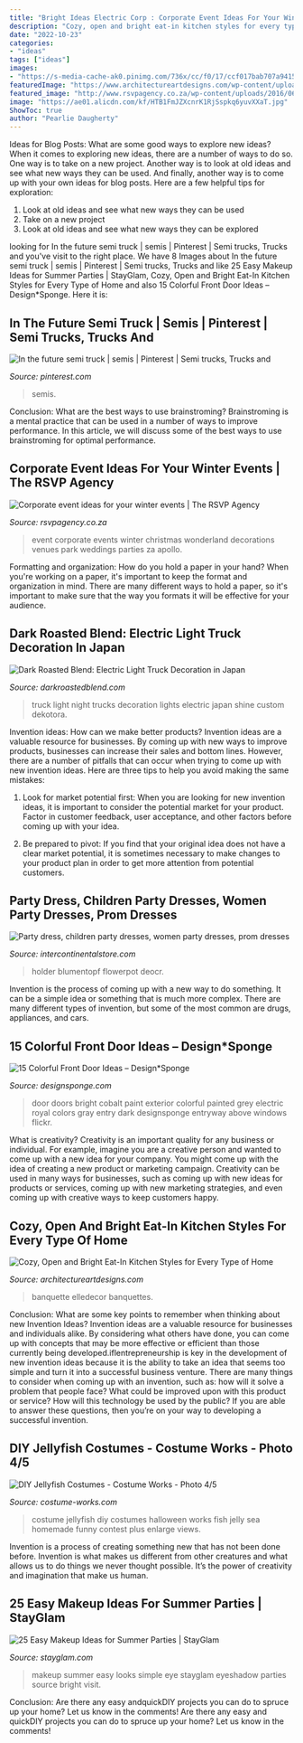 ```yaml
---
title: "Bright Ideas Electric Corp : Corporate Event Ideas For Your Winter Events"
description: "Cozy, open and bright eat-in kitchen styles for every type of home"
date: "2022-10-23"
categories:
- "ideas"
tags: ["ideas"]
images:
- "https://s-media-cache-ak0.pinimg.com/736x/cc/f0/17/ccf017bab707a94153821e6d29953a02.jpg"
featuredImage: "https://www.architectureartdesigns.com/wp-content/uploads/2019/05/eat-in-kitchens12.jpg"
featured_image: "http://www.rsvpagency.co.za/wp-content/uploads/2016/06/corporate-event-ideas-3-1.jpgt1470915785712ampwidth300ampnamecorporate-event-ideas-3-1.jpg"
image: "https://ae01.alicdn.com/kf/HTB1FmJZXcnrK1RjSspkq6yuvXXaT.jpg"
ShowToc: true
author: "Pearlie Daugherty"
---
```



Ideas for Blog Posts: What are some good ways to explore new ideas?
When it comes to exploring new ideas, there are a number of ways to do so. One way is to take on a new project. Another way is to look at old ideas and see what new ways they can be used. And finally, another way is to come up with your own ideas for blog posts. Here are a few helpful tips for exploration: 
1. Look at old ideas and see what new ways they can be used
2. Take on a new project
3. Look at old ideas and see what new ways they can be explored  
	

		
looking for In the future semi truck | semis | Pinterest | Semi trucks, Trucks and you've visit to the right place. We have 8 Images about In the future semi truck | semis | Pinterest | Semi trucks, Trucks and like 25 Easy Makeup Ideas for Summer Parties | StayGlam, Cozy, Open and Bright Eat-In Kitchen Styles for Every Type of Home and also 15 Colorful Front Door Ideas – Design*Sponge. Here it is:
		
    
## In The Future Semi Truck | Semis | Pinterest | Semi Trucks, Trucks And

<img loading=lazy src="https://s-media-cache-ak0.pinimg.com/736x/cc/f0/17/ccf017bab707a94153821e6d29953a02.jpg" onerror="this.onerror=null;this.src='https://tse3.mm.bing.net/th?id=OIP.rwL9BXlm-KfH3iAcXy7OVwHaEK&amp;pid=15.1';" alt="In the future semi truck | semis | Pinterest | Semi trucks, Trucks and">

_Source: pinterest.com_

>semis. 

	

Conclusion: What are the best ways to use brainstroming?
Brainstroming is a mental practice that can be used in a number of ways to improve performance. In this article, we will discuss some of the best ways to use brainstroming for optimal performance.

    
## Corporate Event Ideas For Your Winter Events | The RSVP Agency

<img loading=lazy src="http://www.rsvpagency.co.za/wp-content/uploads/2016/06/corporate-event-ideas-3-1.jpgt1470915785712ampwidth300ampnamecorporate-event-ideas-3-1.jpg" onerror="this.onerror=null;this.src='https://tse4.mm.bing.net/th?id=OIP.UhrqCK8AmeoYb8VROZHG0gHaE7&amp;pid=15.1';" alt="Corporate event ideas for your winter events | The RSVP Agency">

_Source: rsvpagency.co.za_

>event corporate events winter christmas wonderland decorations venues park weddings parties za apollo. 

	

Formatting and organization: How do you hold a paper in your hand?
When you're working on a paper, it's important to keep the format and organization in mind. There are many different ways to hold a paper, so it's important to make sure that the way you formats it will be effective for your audience.

    
## Dark Roasted Blend: Electric Light Truck Decoration In Japan

<img loading=lazy src="https://lh6.googleusercontent.com/-x0vbaJYydoc/TuHJaS-DRMI/AAAAAAABkEY/c531IXPSEEo/s720/d3.jpg" onerror="this.onerror=null;this.src='https://tse3.mm.bing.net/th?id=OIP.-HataPkqP0chl_tW3A441wHaFj&amp;pid=15.1';" alt="Dark Roasted Blend: Electric Light Truck Decoration in Japan">

_Source: darkroastedblend.com_

>truck light night trucks decoration lights electric japan shine custom dekotora. 

	

Invention ideas: How can we make better products?
Invention ideas are a valuable resource for businesses. By coming up with new ways to improve products, businesses can increase their sales and bottom lines. However, there are a number of pitfalls that can occur when trying to come up with new invention ideas. Here are three tips to help you avoid making the same mistakes:
1. Look for market potential first: When you are looking for new invention ideas, it is important to consider the potential market for your product. Factor in customer feedback, user acceptance, and other factors before coming up with your idea.

2. Be prepared to pivot: If you find that your original idea does not have a clear market potential, it is sometimes necessary to make changes to your product plan in order to get more attention from potential customers.

    
## Party Dress, Children Party Dresses, Women Party Dresses, Prom Dresses

<img loading=lazy src="https://ae01.alicdn.com/kf/HTB1FmJZXcnrK1RjSspkq6yuvXXaT.jpg" onerror="this.onerror=null;this.src='https://tse4.mm.bing.net/th?id=OIP.05Zl9RJ7AT4oV-DSnhShjAHaHa&amp;pid=15.1';" alt="Party dress, children party dresses, women party dresses, prom dresses">

_Source: intercontinentalstore.com_

>holder blumentopf flowerpot deocr. 

	

Invention is the process of coming up with a new way to do something. It can be a simple idea or something that is much more complex. There are many different types of invention, but some of the most common are drugs, appliances, and cars.

    
## 15 Colorful Front Door Ideas – Design*Sponge

<img loading=lazy src="http://www.designsponge.com/wp-content/uploads/2013/10/1016dcae8dfeeddbf3658fc0242e2384.jpg" onerror="this.onerror=null;this.src='https://tse2.mm.bing.net/th?id=OIP.zkpJQG9hs1ahs6JWJU_hLgHaJ2&amp;pid=15.1';" alt="15 Colorful Front Door Ideas – Design*Sponge">

_Source: designsponge.com_

>door doors bright cobalt paint exterior colorful painted grey electric royal colors gray entry dark designsponge entryway above windows flickr. 

	

What is creativity?
Creativity is an important quality for any business or individual. For example, imagine you are a creative person and wanted to come up with a new idea for your company. You might come up with the idea of creating a new product or marketing campaign. Creativity can be used in many ways for businesses, such as coming up with new ideas for products or services, coming up with new marketing strategies, and even coming up with creative ways to keep customers happy.

    
## Cozy, Open And Bright Eat-In Kitchen Styles For Every Type Of Home

<img loading=lazy src="https://www.architectureartdesigns.com/wp-content/uploads/2019/05/eat-in-kitchens12.jpg" onerror="this.onerror=null;this.src='https://tse3.mm.bing.net/th?id=OIP.Ha-p3cZf2yhqvV_Yx_yI2wHaE7&amp;pid=15.1';" alt="Cozy, Open and Bright Eat-In Kitchen Styles for Every Type of Home">

_Source: architectureartdesigns.com_

>banquette elledecor banquettes. 

	

Conclusion: What are some key points to remember when thinking about new Invention Ideas?
Invention ideas are a valuable resource for businesses and individuals alike. By considering what others have done, you can come up with concepts that may be more effective or efficient than those currently being developed.iflentrepreneurship is key in the development of new invention ideas because it is the ability to take an idea that seems too simple and turn it into a successful business venture. There are many things to consider when coming up with an invention, such as: how will it solve a problem that people face? What could be improved upon with this product or service? How will this technology be used by the public? If you are able to answer these questions, then you’re on your way to developing a successful invention.

    
## DIY Jellyfish Costumes - Costume Works - Photo 4/5

<img loading=lazy src="http://photos.costume-works.com/full/jellyfish10.jpg" onerror="this.onerror=null;this.src='https://tse4.mm.bing.net/th?id=OIP.6Wl9hIR6ic-lGotZPf9S-AHaJ3&amp;pid=15.1';" alt="DIY Jellyfish Costumes - Costume Works - Photo 4/5">

_Source: costume-works.com_

>costume jellyfish diy costumes halloween works fish jelly sea homemade funny contest plus enlarge views. 

	

Invention is a process of creating something new that has not been done before. Invention is what makes us different from other creatures and what allows us to do things we never thought possible. It’s the power of creativity and imagination that make us human.

    
## 25 Easy Makeup Ideas For Summer Parties | StayGlam

<img loading=lazy src="https://stayglam.com/wp-content/uploads/2016/07/bilintinamakeup_12479508_928515590559122_52789294_n.jpg" onerror="this.onerror=null;this.src='https://tse2.mm.bing.net/th?id=OIP.bIjfRo8TfGH7tqQiF_LgBwHaHa&amp;pid=15.1';" alt="25 Easy Makeup Ideas for Summer Parties | StayGlam">

_Source: stayglam.com_

>makeup summer easy looks simple eye stayglam eyeshadow parties source bright visit. 

	

Conclusion: Are there any easy andquickDIY projects you can do to spruce up your home? Let us know in the comments!
Are there any easy and quickDIY projects you can do to spruce up your home? Let us know in the comments!

